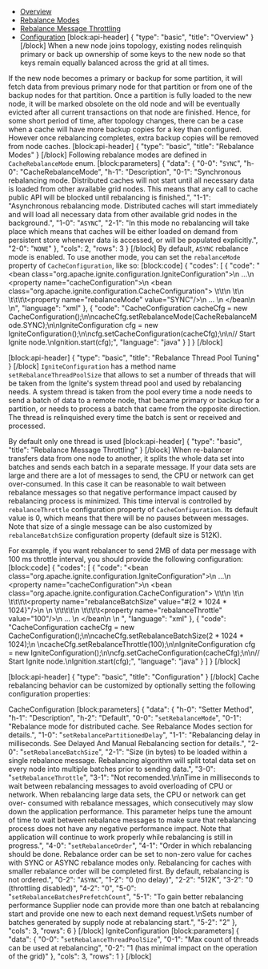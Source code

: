 * [Overview](#overview)
* [Rebalance Modes](#rebalance-modes)
* [Rebalance Message Throttling](#rebalance-message-throttling)
* [Configuration](#configuration)
[block:api-header]
{
  "type": "basic",
  "title": "Overview"
}
[/block]
When a new node joins topology, existing nodes relinquish primary or back up ownership of some keys to the new node so that keys remain equally balanced across the grid at all times.

If the new node becomes a primary or backup for some partition, it will fetch data from previous primary node for that partition or from one of the backup nodes for that partition. Once a partition is fully loaded to the new node, it will be marked obsolete on the old node and will be eventually evicted after all current transactions on that node are finished. Hence, for some short period of time, after topology changes, there can be a case when a cache will have more backup copies for a key than configured. However once rebalancing completes, extra backup copies will be removed from node caches.
[block:api-header]
{
  "type": "basic",
  "title": "Rebalance Modes"
}
[/block]
Following rebalance modes are defined in `CacheRebalanceMode` enum.
[block:parameters]
{
  "data": {
    "0-0": "`SYNC`",
    "h-0": "CacheRebalanceMode",
    "h-1": "Description",
    "0-1": "Synchronous rebalancing mode. Distributed caches will not start until all necessary data is loaded from other available grid nodes. This means that any call to cache public API will be blocked until rebalancing is finished.",
    "1-1": "Asynchronous rebalancing mode. Distributed caches will start immediately and will load all necessary data from other available grid nodes in the background.",
    "1-0": "`ASYNC`",
    "2-1": "In this mode no rebalancing will take place which means that caches will be either loaded on demand from persistent store whenever data is accessed, or will be populated explicitly.",
    "2-0": "`NONE`"
  },
  "cols": 2,
  "rows": 3
}
[/block]
By default, `ASYNC` rebalance mode is enabled. To use another mode, you can set the `rebalanceMode` property of `CacheConfiguration`, like so:
[block:code]
{
  "codes": [
    {
      "code": "<bean class=\"org.apache.ignite.configuration.IgniteConfiguration\">\n    ...\n    <property name=\"cacheConfiguration\">\n        <bean class=\"org.apache.ignite.configuration.CacheConfiguration\">          \t\t\n          \t<!-- Set synchronous rebalancing. -->\n    \t\t\t\t<property name=\"rebalanceMode\" value=\"SYNC\"/>\n            ... \n        </bean\n    </property>\n</bean>",
      "language": "xml"
    },
    {
      "code": "CacheConfiguration cacheCfg = new CacheConfiguration();\n\ncacheCfg.setRebalanceMode(CacheRebalanceMode.SYNC);\n\nIgniteConfiguration cfg = new IgniteConfiguration();\n\ncfg.setCacheConfiguration(cacheCfg);\n\n// Start Ignite node.\nIgnition.start(cfg);",
      "language": "java"
    }
  ]
}
[/block]

[block:api-header]
{
  "type": "basic",
  "title": "Rebalance Thread Pool Tuning"
}
[/block]
`IgniteConfiguration` has a method name `setRebalanceThreadPoolSize` that allows to set a number of threads that will be taken from the Ignite's system thread pool and used by rebalancing needs. A system thread is taken from the pool every time a node needs to send a batch of data to a remote node, that became primary or backup for a partition, or needs to process a batch that came from the opposite direction. The thread is relinquished every time the batch is sent or received and processed. 

By default only one thread is used 
[block:api-header]
{
  "type": "basic",
  "title": "Rebalance Message Throttling"
}
[/block]
When re-balancer transfers data from one node to another, it splits the whole data set into batches and sends each batch in a separate message. If your data sets are large and there are a lot of messages to send, the CPU or network can get over-consumed. In this case it can be reasonable to wait between rebalance messages so that negative performance impact caused by rebalancing process is minimized. This time interval is controlled by `rebalanceThrottle` configuration property of  `CacheConfiguration`. Its default value is 0, which means that there will be no pauses between messages. Note that size of a single message can be also customized by `rebalanceBatchSize` configuration property (default size is 512K).

For example, if you want rebalancer to send 2MB of data per message with 100 ms throttle interval, you should provide the following configuration: 
[block:code]
{
  "codes": [
    {
      "code": "<bean class=\"org.apache.ignite.configuration.IgniteConfiguration\">\n    ...\n    <property name=\"cacheConfiguration\">\n        <bean class=\"org.apache.ignite.configuration.CacheConfiguration\">          \t\t\n          \t<!-- Set batch size. -->\n    \t\t\t\t<property name=\"rebalanceBatchSize\" value=\"#{2 * 1024 * 1024}\"/>\n \n    \t\t\t\t<!-- Set throttle interval. -->\n    \t\t\t\t<property name=\"rebalanceThrottle\" value=\"100\"/>\n            ... \n        </bean\n    </property>\n</bean> ",
      "language": "xml"
    },
    {
      "code": "CacheConfiguration cacheCfg = new CacheConfiguration();\n\ncacheCfg.setRebalanceBatchSize(2 * 1024 * 1024);\n            \ncacheCfg.setRebalanceThrottle(100);\n\nIgniteConfiguration cfg = new IgniteConfiguration();\n\ncfg.setCacheConfiguration(cacheCfg);\n\n// Start Ignite node.\nIgnition.start(cfg);",
      "language": "java"
    }
  ]
}
[/block]

[block:api-header]
{
  "type": "basic",
  "title": "Configuration"
}
[/block]
Cache rebalancing behavior can be customized by optionally setting the following configuration properties:

CacheConfiguration
[block:parameters]
{
  "data": {
    "h-0": "Setter Method",
    "h-1": "Description",
    "h-2": "Default",
    "0-0": "`setRebalanceMode`",
    "0-1": "Rebalance mode for distributed cache. See Rebalance Modes section for details.",
    "1-0": "`setRebalancePartitionedDelay`",
    "1-1": "Rebalancing delay in milliseconds. See Delayed And Manual Rebalancing section for details.",
    "2-0": "`setRebalanceBatchSize`",
    "2-1": "Size (in bytes) to be loaded within a single rebalance message. Rebalancing algorithm will split total data set on every node into multiple batches prior to sending data.",
    "3-0": "`setRebalanceThrottle`",
    "3-1": "Not recomended.\n\nTime in milliseconds to wait between rebalancing messages to avoid overloading of CPU or network. When rebalancing large data sets, the CPU or        network can get over-  consumed with rebalance messages, which consecutively may slow down the application performance. This parameter helps tune the amount of time to wait between rebalance messages to make sure that rebalancing process does not have any negative performance impact. Note that application will continue to work properly while rebalancing is still in progress.",
    "4-0": "`setRebalanceOrder`",
    "4-1": "Order in which rebalancing should be done. Rebalance order can be set to non-zero value for caches with SYNC or ASYNC rebalance modes only. Rebalancing for caches with smaller rebalance order will be completed first. By default, rebalancing is not ordered.",
    "0-2": "`ASYNC`",
    "1-2": "0 (no delay)",
    "2-2": "512K",
    "3-2": "0 (throttling disabled)",
    "4-2": "0",
    "5-0": "`setRebalanceBatchesPrefetchCount`",
    "5-1": "To gain better rebalancing performance Supplier node can provide more than one batch at rebalancing start and provide one new to each next demand request.\nSets number of batches generated by supply node at rebalancing start.",
    "5-2": "2"
  },
  "cols": 3,
  "rows": 6
}
[/block]
IgniteConfiguration
[block:parameters]
{
  "data": {
    "0-0": "`setRebalanceThreadPoolSize`",
    "0-1": "Max count of threads can be used at rebalancing",
    "0-2": "1 (has minimal impact on the operation of the grid)"
  },
  "cols": 3,
  "rows": 1
}
[/block]